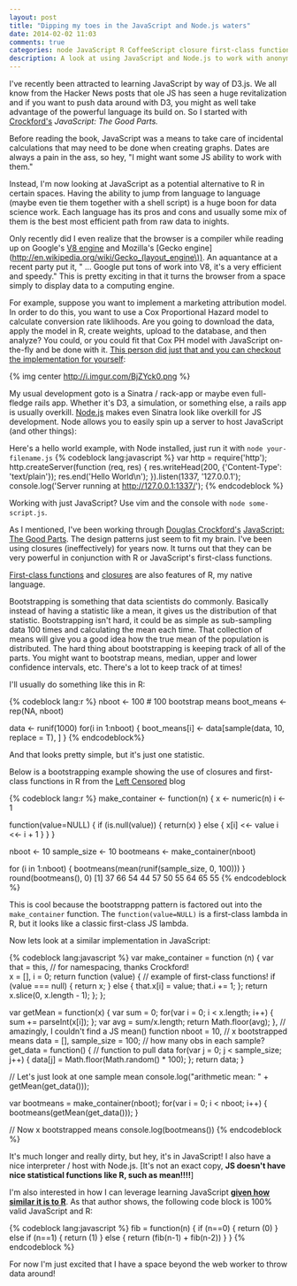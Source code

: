 ```yaml
---
layout: post
title: "Dipping my toes in the JavaScript and Node.js waters"
date: 2014-02-02 11:03
comments: true
categories: node JavaScript R CoffeeScript closure first-class functions
description: A look at using JavaScript and Node.js to work with anonymous functions (lambdas) and closures. I also talk about first-class functions in JavaScript and R.
---
```

I've recently been attracted to learning JavaScript by way of D3.js.  We all know from the Hacker News posts that ole JS has seen a huge revitalization and if you want to push data around with D3, you might as well take advantage of the powerful language its build on. So I started with [Crockford's](http://crockford.com) *JavaScript: The Good Parts.*

Before reading the book, JavaScript was a means to take care of incidental calculations that may need to be done when creating graphs.  Dates are always a pain in the ass, so hey, "I might want some JS ability to work with them."

Instead, I'm now looking at JavaScript as a potential alternative to R in certain spaces. Having the ability to jump from language to language (maybe even tie them together with a shell script) is a huge boon for data science work.  Each language has its pros and cons and usually some mix of them is the best most efficient path from raw data to inights.

Only recently did I even realize that the browser is a compiler while reading up on Google's [V8 engine](https://code.google.com/p/v8/) and Mozilla's [Gecko engine](http://en.wikipedia.org/wiki/Gecko_(layout_engine\)). An aquantance at a recent party put it, " ... Google put tons of work into V8, it's a very efficient and speedy." This is pretty exciting in that it turns the browser from a space simply to display data to a computing engine.

For example, suppose you want to implement a marketing attribution model. In order to do this, you want to use a Cox Proportional Hazard model to calculate conversion rate liklihoods. Are you going to download the data, apply the model in R, create weights, upload to the database, and then analyze?  You could, or you could fit that Cox PH model with JavaScript on-the-fly and be done with it.  [This person did just that and you can checkout the implementation for yourself](http://statpages.org/prophaz.html):

{% img center http://i.imgur.com/BjZYck0.png %}

My usual development goto is a Sinatra / rack-app or maybe even full-fledge rails app.  Whether it's D3, a simulation, or something else, a rails app is usually overkill.  [Node.js](http://nodejs.org) makes even Sinatra look like overkill for JS development.  Node allows you to easily spin up a server to host JavaScript (and other things):
<br>

Here's a hello world example, with Node installed, just run it with ```node your-filename.js```
{% codeblock lang:javascript %}
var http = require('http');
http.createServer(function (req, res) {
  res.writeHead(200, {'Content-Type': 'text/plain'});
    res.end('Hello World\n');
    }).listen(1337, '127.0.0.1');
    console.log('Server running at http://127.0.0.1:1337/');
{% endcodeblock %}

Working with just JavaScript? Use vim and the console with ```node some-script.js```.

As I mentioned, I've been working through [Douglas Crockford's](http://crockford.com) [JavaScript: The Good Parts](http://www.amazon.com/exec/obidos/ASIN/0596517742/wrrrldwideweb).  The design patterns just seem to fit my brain.  I've been using closures (ineffectively) for years now.  It turns out that they can be very powerful in conjunction with R or JavaScript's first-class functions. 

[First-class functions](http://stackoverflow.com/questions/705173/what-is-meant-by-first-class-object) and [closures](http://javascript.crockford.com/private.html) are also features of R, my native language. 

Bootstrapping is something that data scientists do commonly.  Basically instead of having a statistic like a mean, it gives us the distribution of that statistic. Bootstrapping isn't hard, it could be as simple as sub-sampling data 100 times and calculating the mean each time. That collection of means will give you a good idea how the true mean of the population is distributed. The hard thing about bootstrapping is keeping track of all of the parts.  You might want to bootstrap means, median, upper and lower confidence intervals, etc.  There's a lot to keep track of at times!

I'll usually do something like this in R:

{% codeblock lang:r %}
nboot <- 100 # 100 bootstrap means
boot_means <- rep(NA, nboot)

data <- runif(1000)
for(i in 1:nboot) {
  boot_means[i] <- data[sample(data, 10, replace = T), ] 
}
{% endcodeblock%}

And that looks pretty simple, but it's just one statistic.

Below is a bootstrapping example showing the use of closures and first-class functions in R from the [Left Censored](http://leftcensored.skepsi.net/2012/12/02/closures-in-r-a-useful-abstraction/) blog

{% codeblock lang:r %}
make_container <- function(n) {
  x <- numeric(n)
  i <- 1
  
  function(value=NULL) {
    if (is.null(value)) {
      return(x)
    }
    else {
      x[i] <<- value
      i <<- i + 1
    } 
  }
}

nboot <- 10
sample_size <- 10
bootmeans <- make_container(nboot)

for (i in 1:nboot) {
  bootmeans(mean(runif(sample_size, 0, 100)))
}
round(bootmeans(), 0)
 [1] 37 66 54 44 57 50 55 64 65 55
{% endcodeblock %}

This is cool because the bootstrappng pattern is factored out into the ```make_container``` function.  The ```function(value=NULL)``` is a first-class lambda in R, but it looks like a classic first-class JS lambda.

Now lets look at a similar implementation in JavaScript:

{% codeblock lang:javascript %}
var make_container = function (n) {
  var that = this, // for namespacing, thanks Crockford!   
      x = [],
      i = 0;
  return function (value) { // example of first-class functions! 
    if (value === null) {
      return x;
    } else {
        that.x[i] = value;
	that.i += 1;
    };
  return x.slice(0, x.length - 1);
  };
};

var getMean = function(x) {
  var sum = 0;
  for(var i = 0; i < x.length; i++) { sum += parseInt(x[i]); };
  var avg = sum/x.length;
  return Math.floor(avg);
}, // amazingly, I couldn't find a JS mean() function
  nboot = 10, // x bootstrapped means
  data = [],
  sample_size = 100; // how many obs in each sample?
  get_data = function() { // function to pull data
    for(var j = 0; j < sample_size; j++) {
      data[j] = Math.floor(Math.random() * 100);
    };
    return data;
  }

// Let's just look at one sample mean
console.log("arithmetic mean: " + getMean(get_data()));

var bootmeans = make_container(nboot);
for(var i = 0; i < nboot; i++) {
  bootmeans(getMean(get_data()));
}

// Now x bootstrapped means
console.log(bootmeans())
{% endcodeblock %}

It's much longer and really dirty, but hey, it's in JavaScript! I also have a nice interpreter / host with Node.js. [It's not an exact copy, **JS doesn't have nice statistical functions like R, such as mean!!!!**]

I'm also interested in how I can leverage learning JavaScript [**given how similar it is to R**](http://www.yaksis.com/posts/coffeescript-for-r.html). As that author shows, the following code block is 100% valid JavaScript and R:

{% codeblock lang:javascript %}
fib = function(n) {
  if (n==0) {
    return (0)
  } else if (n==1) {
    return (1)
  } else {
    return (fib(n-1) + fib(n-2))
  }
}
{% endcodeblock %}

For now I'm just excited that I have a space beyond the web worker to throw data around!
